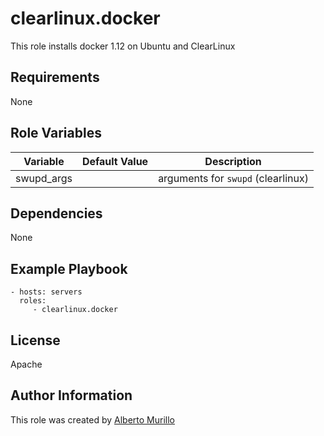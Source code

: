 clearlinux.docker
=========

This role installs docker 1.12 on Ubuntu and ClearLinux

Requirements
------------

None

Role Variables
--------------

Variable  | Default Value | Description
--------  | ------------- | -----------
swupd_args |  | arguments for `swupd` (clearlinux)

Dependencies
------------

None

Example Playbook
----------------

    - hosts: servers
      roles:
         - clearlinux.docker

License
-------

Apache

Author Information
------------------

This role was created by [Alberto Murillo](alberto.murillo.silva@intel.com)
